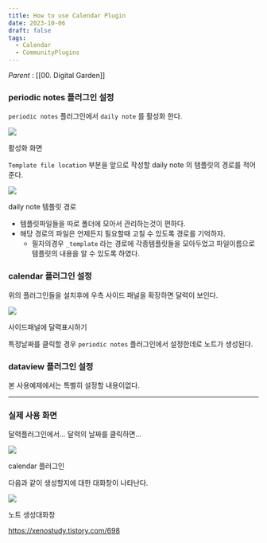 ```yaml
---
title: How to use Calendar Plugin
date: 2023-10-06
draft: false
tags:
  - Calendar
  - CommunityPlugins
---
```

*Parent*  :  [[00. Digital Garden]]

### periodic notes 플러그인 설정

`periodic notes` 플러그인에서 `daily note` 를 활성화 한다.

![](https://blog.kakaocdn.net/dn/0iDra/btruYSLmJZ2/pVIBjtleDulmC6Xxm71GU1/img.png)

활성화 화면

`Template file location` 부분을 앞으로 작성할 daily note 의 탬플릿의 경로를 적어준다.

![](https://blog.kakaocdn.net/dn/AU56k/btruTiksJJX/qyWEbW1SwLsfdDg8tN0Ed1/img.png)

daily note 템플릿 경로

- 템플릿파일들을 따로 폴더에 모아서 관리하는것이 편하다.
- 해당 경로의 파일은 언제든지 필요할때 고칠 수 있도록 경로를 기억하자.
    - 필자의경우 `_template` 라는 경로에 각종템플릿들을 모아두었고 파일이름으로 템플릿의 내용을 알 수 있도록 하였다.

### calendar 플러그인 설정

위의 플러그인들을 설치후에 우측 사이드 패널을 확장하면 달력이 보인다.

![](https://blog.kakaocdn.net/dn/xh60s/btruYTXMKhE/R5QHY4Dwmzx7tW7yMrmGr0/img.png)

사이드패널에 달력표시하기

특정날짜를 클릭할 경우 `periodic notes` 플러그인에서 설정한데로 노트가 생성된다.

### dataview 플러그인 설정

본 사용예제에서는 특별히 설정할 내용이없다.

---

### 실제 사용 화면

달력플러그인에서... 달력의 날짜를 클릭하면...

![](https://blog.kakaocdn.net/dn/mxJus/btruVLzKppa/e17noEF8D4qVTaZb2ZqGt1/img.png)

calendar 플러그인

다음과 같이 생성할지에 대한 대화창이 나타난다.

![](https://blog.kakaocdn.net/dn/BYabn/btruYTDwUct/3ZaTFTJYvlYKBTqRoGuG31/img.png)

노트 생성대화창


https://xenostudy.tistory.com/698
